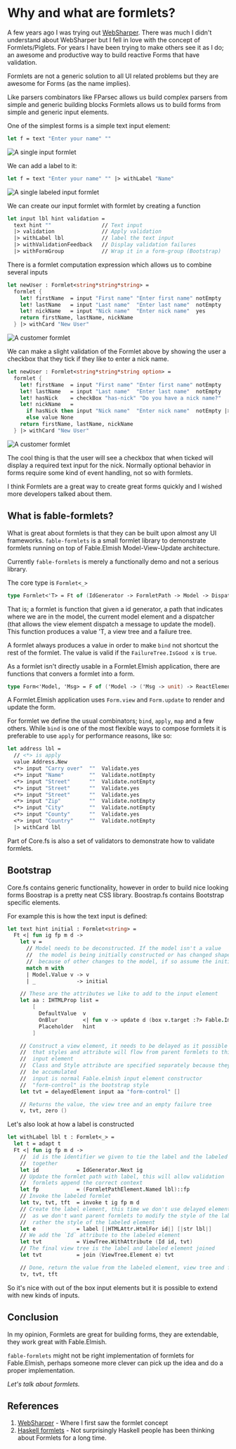 # Why and what are formlets?

A few years ago I was trying out [WebSharper](http://websharper.com/). There was much I didn't understand about WebSharper but I fell in love with the concept of Formlets/Piglets. For years I have been trying to make others see it as I do; an awesome and productive way to build reactive Forms that have validation.

Formlets are not a generic solution to all UI related problems but they are awesome for Forms (as the name implies).

Like parsers combinators like FParsec allows us build complex parsers from simple and generic building blocks Formlets allows us to build forms from simple and generic input elements.

One of the simplest forms is a simple text input element:

```fsharp
let f = text "Enter your name" ""
```

![A single input formlet](images/example-0001.PNG)

We can add a label to it:

```fsharp
let f = text "Enter your name" "" |> withLabel "Name"
```

![A single labeled input formlet](images/example-0002.PNG)

We can create our input formlet with formlet by creating a function

```fsharp
let input lbl hint validation =
  text hint ""                // Text input
  |> validation               // Apply validation
  |> withLabel lbl            // label the text input
  |> withValidationFeedback   // Display validation failures
  |> withFormGroup            // Wrap it in a form-group (Bootstrap)
```

There is a formlet computation expression which allows us to combine several inputs

```fsharp
let newUser : Formlet<string*string*string> =
  formlet {
    let! firstName  = input "First name" "Enter first name" notEmpty
    let! lastName   = input "Last name"  "Enter last name"  notEmpty
    let! nickName   = input "Nick name"  "Enter nick name"  yes
    return firstName, lastName, nickName
  } |> withCard "New User"
```

![A customer formlet](images/example-0003.PNG)

We can make a slight validation of the Formlet above by showing the user a checkbox that they tick if they like to enter a nick name.

```fsharp
let newUser : Formlet<string*string*string option> =
  formlet {
    let! firstName  = input "First name" "Enter first name" notEmpty
    let! lastName   = input "Last name"  "Enter last name"  notEmpty
    let! hasNick    = checkBox "has-nick" "Do you have a nick name?"
    let! nickName   =
      if hasNick then input "Nick name"  "Enter nick name"  notEmpty |>> Some
      else value None
    return firstName, lastName, nickName
  } |> withCard "New User"
```

![A customer formlet](images/example-0004.PNG)

The cool thing is that the user will see a checkbox that when ticked will display a required text input for the nick. Normally optional behavior in forms require some kind of event handling, not so with formlets.


I think Formlets are a great way to create great forms quickly and I wished more developers talked about them.

## What is fable-formlets?

What is great about formlets is that they can be built upon almost any UI frameworks. `fable-formlets` is a small formlet library to demonstrate formlets running on top of Fable.Elmish Model-View-Update architecture.

Currently `fable-formlets` is merely a functionally demo and not a serious library.

The core type is `Formlet<_>`

```fsharp
type Formlet<'T> = Ft of (IdGenerator -> FormletPath -> Model -> Dispatcher -> 'T*ViewTree*FailureTree)
```

That is; a formlet is function that given a id generator, a path that indicates where we are in the model, the current model element and a dispatcher (that allows the view element dispatch a message to update the model). This function produces a value 'T, a view tree and a failure tree.

A formlet always produces a value in order to make `bind` not shortcut the rest of the formlet. The value is valid if the `FailureTree.IsGood x` is `true`.

As a formlet isn't directly usable in a Formlet.Elmish application, there are functions that convers a formlet into a form.

```fsharp
type Form<'Model, 'Msg> = F of ('Model -> ('Msg -> unit) -> ReactElement)
```

A Formlet.Elmish application uses `Form.view` and `Form.update` to render and update the form.

For formlet we define the usual combinators; `bind`, `apply`, `map` and a few others. While `bind` is one of the most flexible ways to compose formlets it is preferable to use `apply` for performance reasons, like so:

```fsharp
let address lbl =
  // <*> is apply
  value Address.New
  <*> input "Carry over"  ""  Validate.yes
  <*> input "Name"        ""  Validate.notEmpty
  <*> input "Street"      ""  Validate.notEmpty
  <*> input "Street"      ""  Validate.yes
  <*> input "Street"      ""  Validate.yes
  <*> input "Zip"         ""  Validate.notEmpty
  <*> input "City"        ""  Validate.notEmpty
  <*> input "County"      ""  Validate.yes
  <*> input "Country"     ""  Validate.notEmpty
  |> withCard lbl
```

Part of Core.fs is also a set of validators to demonstrate how to validate formlets.

## Bootstrap

Core.fs contains generic functionality, however in order to build nice looking forms Boostrap is a pretty neat CSS library. Boostrap.fs contains Bootstrap specific elements.

For example this is how the text input is defined:

```fsharp
let text hint initial : Formlet<string> =
  Ft <| fun ig fp m d ->
    let v =
      // Model needs to be deconstructed. If the model isn't a value
      //  the model is being initially constructed or has changed shape
      //  because of other changes to the model, if so assume the initial value
      match m with
      | Model.Value v -> v
      | _             -> initial

    // These are the attributes we like to add to the input element
    let aa : IHTMLProp list =
        [
          DefaultValue  v
          OnBlur        <| fun v -> update d (box v.target :?> Fable.Import.Browser.HTMLInputElement).value
          Placeholder   hint
        ]

    // Construct a view element, it needs to be delayed as it possible
    //  that styles and attribute will flow from parent formlets to this
    //  input element
    //  Class and Style attribute are specified separately because they need to
    //  be accumulated
    //  input is normal Fable.elmish input element constructor
    //  "form-control" is the bootstrap style
    let tvt = delayedElement input aa "form-control" []

    // Returns the value, the view tree and an empty failure tree
    v, tvt, zero ()
```

Let's also look at how a label is constructed

```fsharp
let withLabel lbl t : Formlet<_> =
  let t = adapt t
  Ft <| fun ig fp m d ->
    //  id is the identifier we given to tie the label and the labeled element
    //  together
    let id            = IdGenerator.Next ig
    // Update the formlet path with label, this will allow validation
    //  formlets append the correct context
    let fp            = (FormletPathElement.Named lbl)::fp
    // Invoke the labeled formlet
    let tv, tvt, tft  = invoke t ig fp m d
    // Create the label element, this time we don't use delayed elements
    //  as we don't want parent formlets to modify the style of the label,
    //  rather the style of the labeled element
    let e             = label [|HTMLAttr.HtmlFor id|] [|str lbl|]
    // We add the `Id` attribute to the labeled element
    let tvt           = ViewTree.WithAttribute (Id id, tvt)
    // The final view tree is the label and labeled element joined
    let tvt           = join (ViewTree.Element e) tvt

    // Done, return the value from the labeled element, view tree and failure tree
    tv, tvt, tft
```

So it's nice with out of the box input elements but it is possible to extend with new kinds of inputs.

## Conclusion

In my opinion, Formlets are great for building forms, they are extendable, they work great with Fable.Elmish.

`fable-formlets` might not be right implementation of formlets for Fable.Elmish, perhaps someone more clever can pick up the idea and do a proper implementation.

_Let's talk about formlets._

## References

1. [WebSharper](http://websharper.com/) - Where I first saw the formlet concept
2. [Haskell formlets](https://chrisdone.com/posts/haskell-formlets) - Not surprisingly Haskell people has been thinking about Formlets for a long time.
